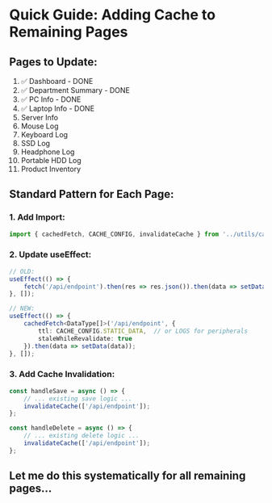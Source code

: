 # Quick Guide: Adding Cache to Remaining Pages

## Pages to Update:
1. ✅ Dashboard - DONE
2. ✅ Department Summary - DONE
3. ✅ PC Info - DONE
4. ✅ Laptop Info - DONE
5. Server Info
6. Mouse Log
7. Keyboard Log
8. SSD Log
9. Headphone Log
10. Portable HDD Log
11. Product Inventory

## Standard Pattern for Each Page:

### 1. Add Import:
```typescript
import { cachedFetch, CACHE_CONFIG, invalidateCache } from '../utils/cache';
```

### 2. Update useEffect:
```typescript
// OLD:
useEffect(() => {
    fetch('/api/endpoint').then(res => res.json()).then(data => setData(data));
}, []);

// NEW:
useEffect(() => {
    cachedFetch<DataType[]>('/api/endpoint', {
        ttl: CACHE_CONFIG.STATIC_DATA,  // or LOGS for peripherals
        staleWhileRevalidate: true
    }).then(data => setData(data));
}, []);
```

### 3. Add Cache Invalidation:
```typescript
const handleSave = async () => {
    // ... existing save logic ...
    invalidateCache(['/api/endpoint']);
};

const handleDelete = async () => {
    // ... existing delete logic ...
    invalidateCache(['/api/endpoint']);
};
```

## Let me do this systematically for all remaining pages...

